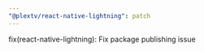 ```yaml
---
"@plextv/react-native-lightning": patch
---
```


fix(react-native-lightning): Fix package publishing issue

